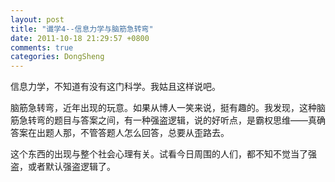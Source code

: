 ```yaml
---
layout: post
title: "谶学4--信息力学与脑筋急转弯"
date: 2011-10-18 21:29:57 +0800
comments: true
categories: DongSheng
---
```


信息力学，不知道有没有这门科学。我姑且这样说吧。

脑筋急转弯，近年出现的玩意。如果从博人一笑来说，挺有趣的。我发现，这种脑筋急转弯的题目与答案之间，有一种强盗逻辑，说的好听点，是霸权思维——真确答案在出题人那，不管答题人怎么回答，总要从歪路去。

这个东西的出现与整个社会心理有关。试看今日周围的人们，都不知不觉当了强盗，或者默认强盗逻辑了。